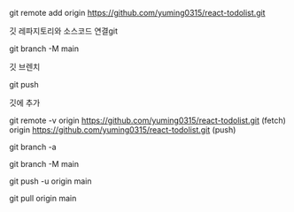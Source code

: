 git remote add origin https://github.com/yuming0315/react-todolist.git

깃 레파지토리와 소스코드 연결git 

 git branch -M main

 깃 브렌치

 git push

 깃에 추가

 git remote -v
origin  https://github.com/yuming0315/react-todolist.git (fetch)
origin  https://github.com/yuming0315/react-todolist.git (push) 

git branch -a

git branch -M main

git push -u origin main

git pull origin main

